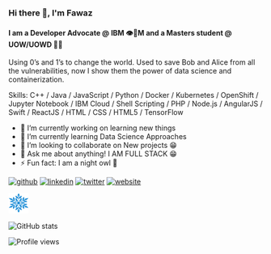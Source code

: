 ### Hi there 👋, I'm Fawaz
#### I am a Developer Advocate @ IBM 👁🐝M and a Masters student @ UOW/UOWD 👨‍💻
Using 0’s and 1’s to change the world. Used to save Bob and Alice from all the vulnerabilities, now I show them the power of data science and containerization. 

Skills: C++ / Java / JavaScript / Python / Docker / Kubernetes / OpenShift / Jupyter Notebook / IBM Cloud / Shell Scripting / PHP / Node.js / AngularJS / Swift / ReactJS / HTML / CSS / HTML5 / TensorFlow 

- 🔭 I’m currently working on learning new things 
- 🌱 I’m currently learning Data Science Approaches 
- 👯 I’m looking to collaborate on New projects 😁 
- 💬 Ask me about anything! I AM FULL STACK 😁 
- ⚡ Fun fact: I am a night owl 🦉 


[<img src='https://cdn.jsdelivr.net/npm/simple-icons@3.0.1/icons/github.svg' alt='github' height='40'>](https://github.com/fawazsiddiqi)  [<img src='https://cdn.jsdelivr.net/npm/simple-icons@3.0.1/icons/linkedin.svg' alt='linkedin' height='40'>](https://www.linkedin.com/in/fawazsiddiqi/)  [<img src='https://cdn.jsdelivr.net/npm/simple-icons@3.0.1/icons/twitter.svg' alt='twitter' height='40'>](https://twitter.com/fawaz_siddiqi)  [<img src='https://cdn.jsdelivr.net/npm/simple-icons@3.0.1/icons/icloud.svg' alt='website' height='40'>](fawazsiddiqi.github.io)  

<a href='https://archiveprogram.github.com/'><img src='https://raw.githubusercontent.com/acervenky/animated-github-badges/master/assets/acbadge.gif' width='40' height='40'></a> 

![GitHub stats](https://github-readme-stats.vercel.app/api?username=fawazsiddiqi&show_icons=true)  

![Profile views](https://gpvc.arturio.dev/fawazsiddiqi)  
